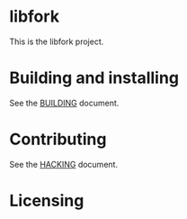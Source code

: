# libfork

This is the libfork project.

# Building and installing

See the [BUILDING](BUILDING.md) document.

# Contributing

See the [HACKING](HACKING.md) document.

# Licensing

